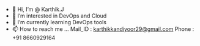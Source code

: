 - 👋 Hi, I’m @ Karthik.J
- 👀 I’m interested in DevOps and Cloud
- 🌱 I’m currently learning DevOps tools
- 📫 How to reach me ...
        Mail_ID : karthikkandiyoor29@gmail.com
        Phone   : +91 8660929164

<!---
Karthik-kandiyoor/Karthik-kandiyoor is a ✨ special ✨ repository because its `README.md` (this file) appears on your GitHub profile.
You can click the Preview link to take a look at your changes.
--->
